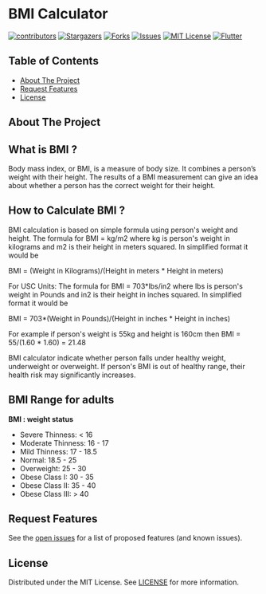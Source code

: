 # BMI Calculator
 
 <!-- Projects Shields -->
 <!-- 
 *** To Make these shields visit this website 
 *** https://shields.io/ 
 -->
 
[![contributors][contributors-shield]][contributors-url] [![Stargazers][stars-shield]][stars-url] [![Forks][forks-shield]][forks-url] [![Issues][issues-shield]][issues-url] [![MIT License][license-shield]][license-url] [![Flutter][build-shield]][build-url]


<!-- TABLE OF CONTENTS -->
## Table of Contents
  - [About The Project](#about-the-project)
  - [Request Features](#request-features)
  - [License](#license)

<!-- ABOUT THE PROJECT -->
## **About The Project**

## What is BMI ?
Body mass index, or BMI, is a measure of body size. It combines a person’s weight with their height. The results of a BMI measurement can give an idea about whether a person has the correct weight for their height.

## How to Calculate BMI ?
BMI calculation is based on simple formula using person's weight and height.
The formula for BMI = kg/m2 where kg is person's weight in kilograms and m2 is their height in meters squared. In simplified format it would be

BMI = (Weight in Kilograms)/(Height in meters * Height in meters)

For USC Units: The formula for BMI = 703*lbs/in2 where lbs is person's weight in Pounds and in2 is their height in inches squared. In simplified format it would be

BMI = 703*(Weight in Pounds)/(Height in inches * Height in inches)

For example if person's weight is 55kg and height is 160cm then
BMI = 55/(1.60 * 1.60) = 21.48

BMI calculator indicate whether person falls under healthy weight, underweight or overweight. If person's BMI is out of healthy range, their health
risk may significantly increases.

## BMI Range for adults  
**BMI : weight status**  
- Severe Thinness: < 16
- Moderate Thinness: 16 - 17 
- Mild Thinness: 17 - 18.5 
- Normal: 18.5 - 25
- Overweight:	25 - 30 
- Obese Class I: 30 - 35
- Obese Class II: 35 - 40
- Obese Class III: > 40


<!-- FEATURE REQUEST -->
## Request Features
See the [open issues](https://github.com/FatalError98/BMI-Calculator-App/issues) for a list of proposed features (and known issues).


<!-- LICENSE -->
## License

Distributed under the MIT License. See [LICENSE](https://github.com/FatalError98/BMI-Calculator-App/blob/main/LICENSE.md) for more information.



<!-- MARKDOWN LINKS & IMAGES -->
<!-- Contributors Shield and Url -->
[contributors-shield]: https://img.shields.io/github/contributors/FatalError98/BMI-Calculator-App?color=green&style=flat-square
[contributors-url]: https://github.com/FatalError98/BMI-Calculator-App/graphs/contributors

<!-- license Shield and Url -->
[license-shield]: https://img.shields.io/github/license/FatalError98/BMI-Calculator-App?style=flat-square
[license-url]: https://github.com/FatalError98/BMI-Calculator-App/blob/main/LICENSE.md

<!-- issues Shield and Url -->
[issues-url]:https://github.com/FatalError98/BMI-Calculator-App/issues
[issues-shield]: https://img.shields.io/github/issues/FatalError98/BMI-Calculator-App?color=yellow&style=flat-square

<!-- stars Shield and Url -->
[stars-shield]: https://img.shields.io/github/stars/FatalError98?style=flat-square
[stars-url]: https://github.com/FatalError98/BMI-Calculator-App/stargazers

<!-- forks Shield and Url -->
[forks-shield]: https://img.shields.io/github/forks/FatalError98/BMI-Calculator-App?style=flat-square
[forks-url]: https://github.com/Fenil-Nividata/FlutterBMI/network/members

<!-- Build Shield and URl -->
[build-shield]: https://github.com/FatalError98/BMI-Calculator-App/actions/workflows/flutter.yml/badge.svg
[build-url]: https://github.com/FatalError98/BMI-Calculator-App/actions/workflows/flutter.yml